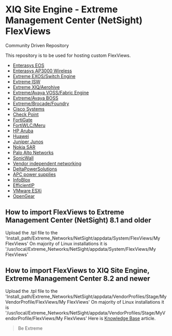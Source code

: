 # XIQ Site Engine - Extreme Management Center (NetSight) FlexViews 
Community Driven Repository

This repository is to be used for hosting custom FlexViews.

* [Enterasys EOS](EOS/README.md)
* [Enterasys AP3000 Wireless](AP3000/README.md)
* [Extreme EXOS/Switch Engine](EXOS/README.md)
* [Extreme ISW](ISW/README.md)
* [Extreme XIQ/Aerohive](Extreme_Wireless/README.md)
* [Extreme/Avaya VOSS/Fabric Engine](Avaya/README.md)
* [Extreme/Avaya BOSS](Avaya/README_BOSS.md)
* [Extreme/Brocade/Foundry](Foundry/README.md)
* [Cisco Systems](Cisco_Systems/README.md)
* [Check Point](CheckPoint/README.md)
* [FortiGate](FortiGate/README.md)
* [FortiWLC/Meru](Meru/README.md)
* [HP Aruba](HP_Aruba/README.md)
* [Huawei](Huawei/README.md)
* [Juniper Junos](JunOS/README.md)
* [Nokia SAR](Nokia/README.md)
* [Palo Alto Networks](Palo_Alto/README.md)
* [SonicWall](SonicWall/README.md)
* [Vendor independent networking](Networking/README.md) 
* [DeltaPowerSolutions](Delta/README.md)
* [APC power supplies](APC/README.md)
* [InfoBlox](InfoBlox/README.md)
* [EfficientIP](EfficientIP/README.md)
* [VMware ESXi](VMware/README.md)
* [OpenGear](OpenGear/README.md)


## How to import FlexViews to Extreme Management Center (NetSight) 8.1 and older
Upload the .tpl file to the 'Install_path/Extreme_Networks/NetSight/appdata/System/FlexViews/My FlexViews'
On majority of Linux installations it is '/usr/local/Extreme_Networks/NetSight/appdata/System/FlexViews/My FlexViews'

## How to import FlexViews to XIQ Site Engine, Extreme Management Center 8.2 and newer
Upload the .tpl file to the 'Install_path/Extreme_Networks/NetSight/appdata/VendorProfiles/Stage/MyVendorProfile/FlexViews/My FlexViews'
On majority of Linux installations it is '/usr/local/Extreme_Networks/NetSight/appdata/VendorProfiles/Stage/MyVendorProfile/FlexViews/My FlexViews'
Here is [Knowledge Base](https://extremeportal.force.com/ExtrArticleDetail?an=000079893) article.

>Be Extreme
